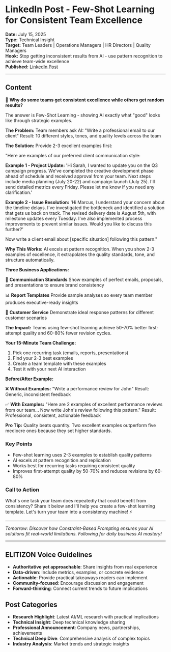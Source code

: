 # LinkedIn Post - Few-Shot Learning for Consistent Team Excellence

**Date:** July 15, 2025  
**Type:** Technical Insight  
**Target:** Team Leaders | Operations Managers | HR Directors | Quality Managers  
**Hook:** Stop getting inconsistent results from AI - use pattern recognition to achieve team-wide excellence  
**Published:** [LinkedIn Post](URL_TO_BE_ADDED)

---

## Content

🎯 **Why do some teams get consistent excellence while others get random results?**

The answer is Few-Shot Learning - showing AI exactly what "good" looks like through strategic examples.

**The Problem:**
Team members ask AI: "Write a professional email to our client"
Result: 10 different styles, tones, and quality levels across the team

**The Solution:**
Provide 2-3 excellent examples first:

"Here are examples of our preferred client communication style:

**Example 1 - Project Update:**
'Hi Sarah, I wanted to update you on the Q3 campaign progress. We've completed the creative development phase ahead of schedule and received approval from your team. Next steps include media planning (July 20-22) and campaign launch (July 25). I'll send detailed metrics every Friday. Please let me know if you need any clarification.'

**Example 2 - Issue Resolution:**
'Hi Marcus, I understand your concern about the timeline delays. I've investigated the bottleneck and identified a solution that gets us back on track. The revised delivery date is August 5th, with milestone updates every Tuesday. I've also implemented process improvements to prevent similar issues. Would you like to discuss this further?'

Now write a client email about [specific situation] following this pattern."

**Why This Works:**
AI excels at pattern recognition. When you show 2-3 examples of excellence, it extrapolates the quality standards, tone, and structure automatically.

**Three Business Applications:**

📧 **Communication Standards**
Show examples of perfect emails, proposals, and presentations to ensure brand consistency

📊 **Report Templates**
Provide sample analyses so every team member produces executive-ready insights

🤝 **Customer Service**
Demonstrate ideal response patterns for different customer scenarios

**The Impact:** Teams using few-shot learning achieve 50-70% better first-attempt quality and 60-80% fewer revision cycles.

**Your 15-Minute Team Challenge:**

1. Pick one recurring task (emails, reports, presentations)
2. Find your 2-3 best examples
3. Create a team template with these examples
4. Test it with your next AI interaction

**Before/After Example:**

❌ **Without Examples:** "Write a performance review for John"
Result: Generic, inconsistent feedback

✅ **With Examples:** "Here are 2 examples of excellent performance reviews from our team... Now write John's review following this pattern."
Result: Professional, consistent, actionable feedback

**Pro Tip:** Quality beats quantity. Two excellent examples outperform five mediocre ones because they set higher standards.

### Key Points

- Few-shot learning uses 2-3 examples to establish quality patterns
- AI excels at pattern recognition and replication
- Works best for recurring tasks requiring consistent quality
- Improves first-attempt quality by 50-70% and reduces revisions by 60-80%

### Call to Action

What's one task your team does repeatedly that could benefit from consistency? Share it below and I'll help you create a few-shot learning template. Let's turn your team into a consistency machine! ⚡

---

*Tomorrow: Discover how Constraint-Based Prompting ensures your AI solutions fit real-world limitations. Following for daily business AI mastery!*

---

## ELITIZON Voice Guidelines

- **Authoritative yet approachable**: Share insights from real experience
- **Data-driven**: Include metrics, examples, or concrete evidence
- **Actionable**: Provide practical takeaways readers can implement
- **Community-focused**: Encourage discussion and engagement
- **Forward-thinking**: Connect current trends to future implications

## Post Categories

- **Research Highlight**: Latest AI/ML research with practical implications
- **Technical Insight**: Deep technical knowledge sharing
- **Professional Announcement**: Company news, partnerships, achievements  
- **Technical Deep Dive**: Comprehensive analysis of complex topics
- **Industry Analysis**: Market trends and strategic insights
